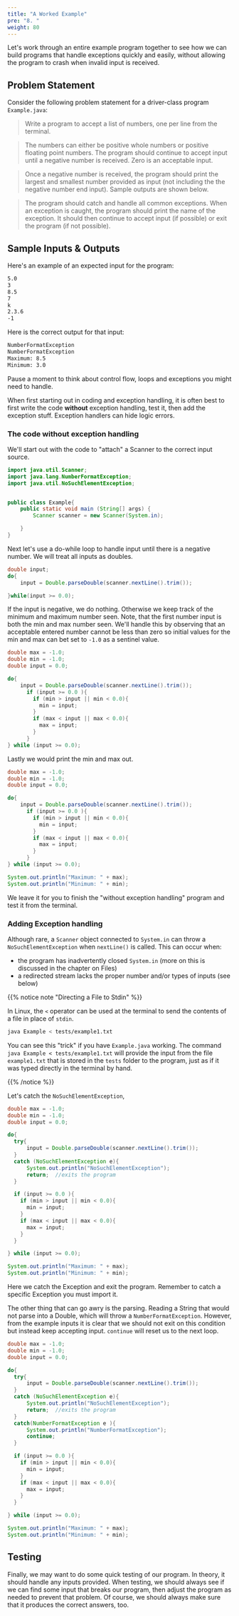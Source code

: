 ```yaml
---
title: "A Worked Example"
pre: "8. "
weight: 80
---
```


<!-- {{< youtube j-glHqHHWBQ  >}} -->

<!-- [Video Materials]({{% relref "./video" %}}) -->

<!-- TODO Update Video -->

Let's work through an entire example program together to see how we can build programs that handle exceptions quickly and easily, without allowing the program to crash when invalid input is received.

## Problem Statement


Consider the following problem statement for a driver-class program `Example.java`:

> Write a program to accept a list of numbers, one per line from the terminal. 

> The numbers can either be positive whole numbers or positive floating point numbers. The program should continue to accept input until a negative number is received. Zero is an acceptable input.

> Once a negative number is received, the program should print the largest and smallest number provided as input (not including the the negative number end input). Sample outputs are shown below.

> The program should catch and handle all common exceptions. When an exception is caught, the program should print the name of the exception. It should then continue to accept input (if possible) or exit the program (if not possible).


## Sample Inputs & Outputs

Here's an example of an expected input for the program:

```tex
5.0
3
8.5
7
k
2.3.6
-1
```

Here is the correct output for that input:

```tex
NumberFormatException
NumberFormatException
Maximum: 8.5
Minimum: 3.0
```

Pause a moment to think about control flow, loops and exceptions you might need to handle.

When first starting out in coding and exception handling, it is often best to first write the code **without** exception handling, test it, then add the exception stuff.  Exception handlers can hide logic errors.

### The code without exception handling

We'll start out with the code to "attach" a Scanner to the correct input source.

```java
import java.util.Scanner;
import java.lang.NumberFormatException;
import java.util.NoSuchElementException;


public class Example{
    public static void main (String[] args) {
        Scanner scanner = new Scanner(System.in);

    }
}

```

Next let's use a do-while loop to handle input until there is a negative number.  We will treat all inputs as doubles.

```java
double input;
do{
    input = Double.parseDouble(scanner.nextLine().trim());

}while(input >= 0.0);
```

If the input is negative, we do nothing.  Otherwise we keep  track of the minimum and maximum number seen.  Note, that the first number input is both the min and max number seen.  We'll handle this by observing that an acceptable entered number cannot be less than zero so initial values for the min and max can bet set to `-1.0` as a sentinel value.


```java
double max = -1.0;
double min = -1.0;
double input = 0.0;

do{
    input = Double.parseDouble(scanner.nextLine().trim());
      if (input >= 0.0 ){
        if (min > input || min < 0.0){
          min = input;
        }
        if (max < input || max < 0.0){
          max = input;
        }
      }
} while (input >= 0.0);
```

Lastly we would print the min and max out.

```java
double max = -1.0;
double min = -1.0;
double input = 0.0;

do{
    input = Double.parseDouble(scanner.nextLine().trim());
      if (input >= 0.0 ){
        if (min > input || min < 0.0){
          min = input;
        }
        if (max < input || max < 0.0){
          max = input;
        }
      }
} while (input >= 0.0);

System.out.println("Maximum: " + max);
System.out.println("Minimum: " + min);
```

We leave it for you to finish the "without exception handling" program and test it from the terminal.  

### Adding Exception handling

Although rare, a `Scanner` object connected to `System.in` can throw a `NoSuchElementException` when `nextLine()` is called.  This can occur when:  
*  the program has inadvertently closed `System.in` (more on this is discussed in the chapter on Files)
*  a redirected stream lacks the proper number and/or types of inputs (see below)

{{% notice note "Directing a File to Stdin" %}}

In Linux, the `<` operator can be used at the terminal to send the contents of a file in place of `stdin`.

```bash
java Example < tests/example1.txt
```

You can see this "trick" if you have `Example.java` working.  The command `java Example < tests/example1.txt` will provide the input from the file `example1.txt` that is stored in the `tests` folder to the program, just as if it was typed directly in the terminal by hand.

{{% /notice %}}

Let's catch the `NoSuchElementException`,

``` java
double max = -1.0;
double min = -1.0;
double input = 0.0;

do{
  try{
      input = Double.parseDouble(scanner.nextLine().trim()); 
  }
  catch (NoSuchElementException e){
      System.out.println("NoSuchElementException");
      return;  //exits the program
  }

  if (input >= 0.0 ){
    if (min > input || min < 0.0){
      min = input;
    }
    if (max < input || max < 0.0){
      max = input;
    }
  }

} while (input >= 0.0);

System.out.println("Maximum: " + max);
System.out.println("Minimum: " + min);
```
Here we catch the Exception and exit the program. Remember to catch a specific Exception you must import it.

The other thing that can go awry is the parsing. Reading a String that would not parse into a Double, which will throw a `NumberFormatException`.  However, from the example inputs it is clear that we should not exit on this condition but instead keep accepting input. `continue` will reset us to the next loop.

```java
double max = -1.0;
double min = -1.0;
double input = 0.0;

do{
  try{
      input = Double.parseDouble(scanner.nextLine().trim()); 
  }
  catch (NoSuchElementException e){
      System.out.println("NoSuchElementException");
      return;  //exits the program
  }
  catch(NumberFormatException e ){
      System.out.println("NumberFormatException");
      continue;
  }

  if (input >= 0.0 ){
    if (min > input || min < 0.0){
      min = input;
    }
    if (max < input || max < 0.0){
      max = input;
    }
  }

} while (input >= 0.0);

System.out.println("Maximum: " + max);
System.out.println("Minimum: " + min);
```

## Testing

Finally, we may want to do some quick testing of our program. In theory, it should handle any inputs provided. When testing, we should always see if we can find some input that breaks our program, then adjust the program as needed to prevent that problem. Of course, we should always make sure that it produces the correct answers, too. 


